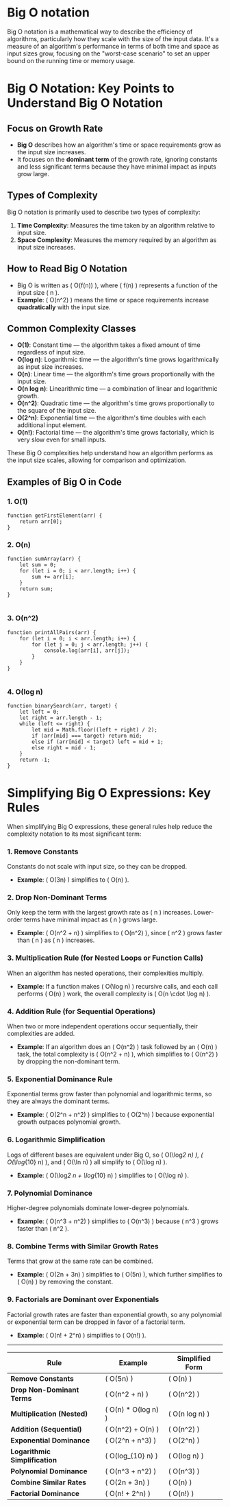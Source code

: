# Big O notation

Big O notation is a mathematical way to describe the efficiency of algorithms, particularly how they scale with the size of the input data. It's a measure of an algorithm's performance in terms of both time and space as input sizes grow, focusing on the "worst-case scenario" to set an upper bound on the running time or memory usage.

# Big O Notation: Key Points to Understand Big O Notation

## Focus on Growth Rate

- **Big O** describes how an algorithm's time or space requirements grow as the input size increases.
- It focuses on the **dominant term** of the growth rate, ignoring constants and less significant terms because they have minimal impact as inputs grow large.

## Types of Complexity

Big O notation is primarily used to describe two types of complexity:

1. **Time Complexity**: Measures the time taken by an algorithm relative to input size.
2. **Space Complexity**: Measures the memory required by an algorithm as input size increases.

## How to Read Big O Notation

- Big O is written as \( O(f(n)) \), where \( f(n) \) represents a function of the input size \( n \).
- **Example**: \( O(n^2) \) means the time or space requirements increase **quadratically** with the input size.

## Common Complexity Classes

- **O(1)**: Constant time — the algorithm takes a fixed amount of time regardless of input size.
- **O(log n)**: Logarithmic time — the algorithm's time grows logarithmically as input size increases.
- **O(n)**: Linear time — the algorithm's time grows proportionally with the input size.
- **O(n log n)**: Linearithmic time — a combination of linear and logarithmic growth.
- **O(n^2)**: Quadratic time — the algorithm's time grows proportionally to the square of the input size.
- **O(2^n)**: Exponential time — the algorithm's time doubles with each additional input element.
- **O(n!)**: Factorial time — the algorithm's time grows factorially, which is very slow even for small inputs.

These Big O complexities help understand how an algorithm performs as the input size scales, allowing for comparison and optimization.

## Examples of Big O in Code

### 1. O(1)

```
function getFirstElement(arr) {
    return arr[0];
}

```

### 2. O(n)

```
function sumArray(arr) {
    let sum = 0;
    for (let i = 0; i < arr.length; i++) {
        sum += arr[i];
    }
    return sum;
}


```

### 3. O(n^2)

```
function printAllPairs(arr) {
    for (let i = 0; i < arr.length; i++) {
        for (let j = 0; j < arr.length; j++) {
            console.log(arr[i], arr[j]);
        }
    }
}


```

### 4. O(log n)

```
function binarySearch(arr, target) {
    let left = 0;
    let right = arr.length - 1;
    while (left <= right) {
        let mid = Math.floor((left + right) / 2);
        if (arr[mid] === target) return mid;
        else if (arr[mid] < target) left = mid + 1;
        else right = mid - 1;
    }
    return -1;
}

```

# Simplifying Big O Expressions: Key Rules

When simplifying Big O expressions, these general rules help reduce the complexity notation to its most significant term:

### 1. Remove Constants

Constants do not scale with input size, so they can be dropped.

- **Example**: \( O(3n) \) simplifies to \( O(n) \).

### 2. Drop Non-Dominant Terms

Only keep the term with the largest growth rate as \( n \) increases. Lower-order terms have minimal impact as \( n \) grows large.

- **Example**: \( O(n^2 + n) \) simplifies to \( O(n^2) \), since \( n^2 \) grows faster than \( n \) as \( n \) increases.

### 3. Multiplication Rule (for Nested Loops or Function Calls)

When an algorithm has nested operations, their complexities multiply.

- **Example**: If a function makes \( O(\log n) \) recursive calls, and each call performs \( O(n) \) work, the overall complexity is \( O(n \cdot \log n) \).

### 4. Addition Rule (for Sequential Operations)

When two or more independent operations occur sequentially, their complexities are added.

- **Example**: If an algorithm does an \( O(n^2) \) task followed by an \( O(n) \) task, the total complexity is \( O(n^2 + n) \), which simplifies to \( O(n^2) \) by dropping the non-dominant term.

### 5. Exponential Dominance Rule

Exponential terms grow faster than polynomial and logarithmic terms, so they are always the dominant terms.

- **Example**: \( O(2^n + n^2) \) simplifies to \( O(2^n) \) because exponential growth outpaces polynomial growth.

### 6. Logarithmic Simplification

Logs of different bases are equivalent under Big O, so \( O(\log*2 n) \), \( O(\log*{10} n) \), and \( O(\ln n) \) all simplify to \( O(\log n) \).

- **Example**: \( O(\log*2 n + \log*{10} n) \) simplifies to \( O(\log n) \).

### 7. Polynomial Dominance

Higher-degree polynomials dominate lower-degree polynomials.

- **Example**: \( O(n^3 + n^2) \) simplifies to \( O(n^3) \) because \( n^3 \) grows faster than \( n^2 \).

### 8. Combine Terms with Similar Growth Rates

Terms that grow at the same rate can be combined.

- **Example**: \( O(2n + 3n) \) simplifies to \( O(5n) \), which further simplifies to \( O(n) \) by removing the constant.

### 9. Factorials are Dominant over Exponentials

Factorial growth rates are faster than exponential growth, so any polynomial or exponential term can be dropped in favor of a factorial term.

- **Example**: \( O(n! + 2^n) \) simplifies to \( O(n!) \).

---

| Rule                           | Example                | Simplified Form  |
| ------------------------------ | ---------------------- | ---------------- |
| **Remove Constants**           | \( O(5n) \)            | \( O(n) \)       |
| **Drop Non-Dominant Terms**    | \( O(n^2 + n) \)       | \( O(n^2) \)     |
| **Multiplication (Nested)**    | \( O(n) \* O(log n) \) | \( O(n log n) \) |
| **Addition (Sequential)**      | \( O(n^2) + O(n) \)    | \( O(n^2) \)     |
| **Exponential Dominance**      | \( O(2^n + n^3) \)     | \( O(2^n) \)     |
| **Logarithmic Simplification** | \( O(log\_{10} n) \)   | \( O(log n) \)   |
| **Polynomial Dominance**       | \( O(n^3 + n^2) \)     | \( O(n^3) \)     |
| **Combine Similar Rates**      | \( O(2n + 3n) \)       | \( O(n) \)       |
| **Factorial Dominance**        | \( O(n! + 2^n) \)      | \( O(n!) \)      |
